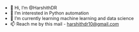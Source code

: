 - 👋 Hi, I’m @HarshithDR
- 👀 I’m interested in Python automation
- 🌱 I’m currently learning machine learning and data science
- 📫 Reach me by this mail - harshithdr10@gmail.com

<!---
HarshithDR/HarshithDR is a ✨ special ✨ repository because its `README.md` (this file) appears on your GitHub profile.
You can click the Preview link to take a look at your changes.
--->
